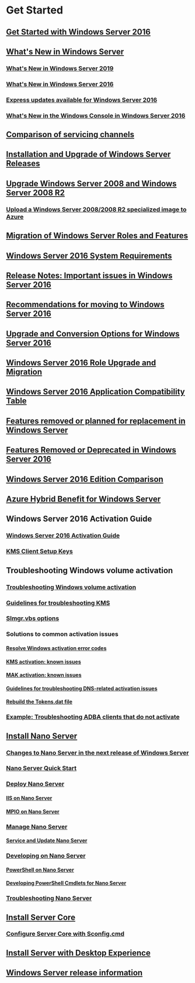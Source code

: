 # Get Started
## [Get Started with Windows Server 2016](Server-Basics.md)
## [What's New in Windows Server](whats-new-in-windows-server.md)
### [What's New in Windows Server 2019](../get-started-19/whats-new-19.md)
### [What's New in Windows Server 2016](whats-new-in-windows-server-2016.md)
### [Express updates available for Windows Server 2016](express-updates.md)
### [What's New in the Windows Console in Windows Server 2016](whats-new-in-console.md)
## [Comparison of servicing channels](..\get-started-19\servicing-channels-19.md)
## [Installation and Upgrade of Windows Server Releases](Installation-and-Upgrade.md)
## [Upgrade Windows Server 2008 and Windows Server 2008 R2](modernize-windows-server-2008.md)
### [Upload a Windows Server 2008/2008 R2 specialized image to Azure](uploading-specialized-WS08-image-to-azure.md)
## [Migration of Windows Server Roles and Features](Migrate-Roles-and-Features.md)
## [Windows Server 2016 System Requirements](System-Requirements.md)
## [Release Notes: Important issues in Windows Server 2016](Windows-Server-2016-GA-Release-Notes.md)
## [Recommendations for moving to Windows Server 2016](Recommendations-moving-to-Server2016.md)
## [Upgrade and Conversion Options for Windows Server 2016](Supported-Upgrade-paths.md)
## [Windows Server 2016 Role Upgrade and Migration](Server-Role-Upgradeability-Table.md)
## [Windows Server 2016 Application Compatibility Table](Server-Application-compatibility.md)
## [Features removed or planned for replacement in Windows Server](../get-started-19/removed-features.md)
## [Features Removed or Deprecated in Windows Server 2016](Deprecated-Features.md)
## [Windows Server 2016 Edition Comparison](2016-Edition-Comparison.md)
## [Azure Hybrid Benefit for Windows Server](azure-hybrid-benefit.md)
## Windows Server 2016 Activation Guide
### [Windows Server 2016 Activation Guide](Server-2016-activation.md)
### [KMS Client Setup Keys](KMSclientkeys.md)
## Troubleshooting Windows volume activation
### [Troubleshooting Windows volume activation](activation-troubleshooting-guide.md)
### [Guidelines for troubleshooting KMS](activation-troubleshoot-kms-general.md)
### [Slmgr.vbs options](activation-slmgr-vbs-options.md)
### Solutions to common activation issues
#### [Resolve Windows activation error codes](activation-error-codes.md)
#### [KMS activation: known issues](activation-troubleshoot-KMS-issues.md)
#### [MAK activation: known issues](activation-troubleshoot-MAK-issues.md)
#### [Guidelines for troubleshooting DNS-related activation issues](common-troubleshooting-procedures-kms-dns.md)
#### [Rebuild the Tokens.dat file](activation-rebuild-tokens-dat-file.md)
### [Example: Troubleshooting ADBA clients that do not activate](activation-troubleshoot-adba-clients.md)
## [Install Nano Server](Getting-started-with-Nano-Server.md)
### [Changes to Nano Server in the next release of Windows Server](nano-in-semi-annual-channel.md)
### [Nano Server Quick Start](Nano-Server-Quick-start.md)
### [Deploy Nano Server](Deploy-Nano-Server.md)
#### [IIS on Nano Server](IIS-on-Nano-Server.md)
#### [MPIO on Nano Server](MPIO-on-Nano-Server.md)
### [Manage Nano Server](Manage-Nano-Server.md)
#### [Service and Update Nano Server](Update-Nano-Server.md)
### [Developing on Nano Server](Developing-on-Nano-Server.md)
#### [PowerShell on Nano Server](powershell-on-Nano-Server.md)
#### [Developing PowerShell Cmdlets for Nano Server](Developing-powershell-Cmdlets-for-Nano-Server.md)
### [Troubleshooting Nano Server](Troubleshooting-Nano-Server.md)
## [Install Server Core](Getting-started-with-Server-Core.md)
### [Configure Server Core with Sconfig.cmd](Sconfig-on-WS2016.md)
## [Install Server with Desktop Experience](Getting-started-with-Server-with-Desktop-Experience.md)
## [Windows Server release information](windows-server-release-info.md)
